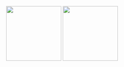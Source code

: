<p display="inline-block" align="center">
    <img align="center" height="145em"  src="https://github-readme-stats.vercel.app/api?username=Reydux&theme=material-palenight&show_icons=true&include_all_commits=true&count_private=true">
    <img align="center" height="145em" src="https://github-readme-stats.vercel.app/api/top-langs/?username=Reydux&theme=material-palenight&layout=compact">
</p>
